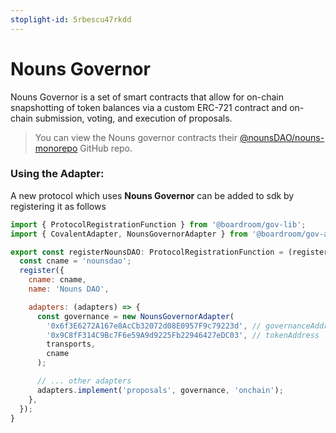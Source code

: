 ```yaml
---
stoplight-id: 5rbescu47rkdd
---
```


# Nouns Governor

Nouns Governor is a set of smart contracts that allow for on-chain snapshotting of token balances via a custom ERC-721 contract and on-chain submission, voting, and execution of proposals.

> You can view the Nouns governor contracts their [@nounsDAO/nouns-monorepo](https://github.com/nounsDAO/nouns-monorepo/tree/master/packages/nouns-contracts/contracts/governance) GitHub repo.

### Using the Adapter:
A new protocol which uses **Nouns Governor** can be added to sdk by registering it as follows 

```js
import { ProtocolRegistrationFunction } from '@boardroom/gov-lib';
import { CovalentAdapter, NounsGovernorAdapter } from '@boardroom/gov-adapters';

export const registerNounsDAO: ProtocolRegistrationFunction = (register, transports) => {
  const cname = 'nounsdao';
  register({
    cname: cname,
    name: 'Nouns DAO',

    adapters: (adapters) => {
      const governance = new NounsGovernorAdapter(
        '0x6f3E6272A167e8AcCb32072d08E0957F9c79223d', // governanceAddress
        '0x9C8fF314C9Bc7F6e59A9d9225Fb22946427eDC03', // tokenAddress
        transports,
        cname
      );

      // ... other adapters
      adapters.implement('proposals', governance, 'onchain');
    },
  });
}
```
